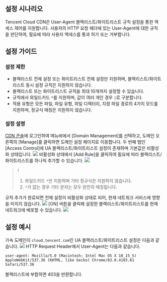 ## 설정 시나리오

Tencent Cloud CDN은 User-Agent 블랙리스트/화이트리스트 규칙 설정을 통한 액세스 제어를 지원합니다.
사용자의 HTTP 요청 헤더에 있는 User-Agent에 대한 규칙을 판단하여, 필요에 따라 사용자 액세스를 통과 허가 또는 거부합니다.

## 설정 가이드

### 설정 제한

- 블랙리스트 전체 설정 또는 화이트리스트 전체 설정만 지원하며, 블랙리스트/화이트리스트 동시 설정 규칙은 지원하지 않습니다.
- 블랙리스트 또는 화이트리스트 규칙을 최대 10개까지 설정할 수 있습니다.
- 규칙에서 와일드카드 `*`를 지원하며, 값이 여러 개인 경우 `|`로 구분합니다.
- 적용 유형은 모든 파일, 파일 유형, 파일 디렉터리, 지정 파일 경로의 4가지 모드를 지원하며, 정규식 매칭은 지원하지 않습니다.

### 설정 설명

[CDN 콘솔](https://console.cloud.tencent.com/cdn)에 로그인하여 메뉴바에서 [Domain Management]를 선택하고, 도메인 오른쪽의 [Manage]를 클릭하면 도메인 설정 페이지로 이동합니다. 두 번째 탭인 [Access Control]에 UA 블랙리스트/화이트리스트 설정이 존재하며 기본값은 비활성화 상태입니다.
![](https://main.qcloudimg.com/raw/07914bd30b3d422fb4bddf3a323d92f2.png)
비활성화 상태에서 [Add Rule]을 클릭하여 필요에 따라 블랙리스트/화이트리스트를 하나씩 추가할 수 있습니다.
![](https://main.qcloudimg.com/raw/66d3fc72f575efaa4ae42382d8fde179.png)

>!
>1. 와일드카드 `*`만 지원하며 기타 정규식은 지원하지 않습니다.
>2. `*`가 없는 경우 기타 문자는 모두 완전히 매칭됩니다.
 
규칙 추가가 완료되면 전체 설정이 비활성화 상태로 되어, 현재 네트워크 서비스에 영향을 미치지 않습니다.
![](https://main.qcloudimg.com/raw/679129885ec36329178e87af671d6743.png)
[ON] 버튼을 클릭해 설정한 블랙리스트/화이트리스트를 현재 네트워크에 배포할 수 있습니다.
![](https://main.qcloudimg.com/raw/fd85de8e702b24e7d2eaaf8b34667c95.png)

## 설정 예시

가속 도메인이 `cloud.tencent.com`인 UA 블랙리스트/화이트리스트 설정은 다음과 같습니다.
![](https://main.qcloudimg.com/raw/c7e06060bc627aab2e4939b53460951d.png)
HTTP Request Header에서 User-Agent는 다음과 같습니다.

```
user-agent: Mozilla/5.0 (Macintosh; Intel Mac OS X 10_15_5) AppleWebKit/537.36 (KHTML, like Gecko) Chrome/83.0.4103.61 Safari/537.36
```

블랙리스트에 부합하면 403을 반환합니다.


